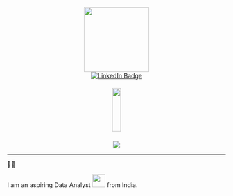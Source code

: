 <div id="header" align="center">
  <img src="https://media.giphy.com/media/M9gbBd9nbDrOTu1Mqx/giphy.gif" width="150"/>
</div>
<div id="badges" align="center">
  <a href="https://www.linkedin.com/in/siddharth0810/">
  <img src="https://img.shields.io/badge/LinkedIn-blue?style=for-the-badge&logo=linkedin&logoColor=white" alt="LinkedIn Badge"/  align="center">
  </a>
</div>
<img src="https://komarev.com/ghpvc/?username=Siddharth-08&style=flat-square&color=blue" alt=""/  align="center">
<h5 align="center">
  <img src="https://media.giphy.com/media/hvRJCLFzcasrR4ia7z/giphy.gif" height="100px" width="20px"/>
</h5>
<div align="center">
<img src="https://media.giphy.com/media/1GEATImIxEXVR79Dhk/giphy.gif" >
  </div>
   
   ---
   :man_technologist:
   
   I am an aspiring Data Analyst <img src="https://media.giphy.com/media/WUlplcMpOCEmTGBtBW/giphy.gif" width="30"> from India.

